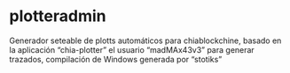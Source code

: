 # plotteradmin
Generador seteable de plotts automáticos para chiablockchine, basado en la aplicación “chia-plotter” el usuario “madMAx43v3” para generar trazados, compilación de Windows generada por “stotiks”
<link rel="stylesheet" href="https://github.com/madMAx43v3r/chia-plotter">
